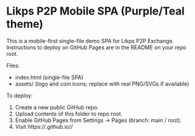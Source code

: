 # Likps P2P Mobile SPA (Purple/Teal theme)

This is a mobile-first single-file demo SPA for Likps P2P Exchange.
Instructions to deploy on GitHub Pages are in the README on your repo root.

Files:
- index.html (single-file SPA)
- assets/ (logo and coin icons; replace with real PNG/SVGs if available)

To deploy:
1. Create a new public GitHub repo.
2. Upload contents of this folder to repo root.
3. Enable GitHub Pages from Settings → Pages (branch: main / root).
4. Visit https://<your-username>.github.io/<repo-name>/

